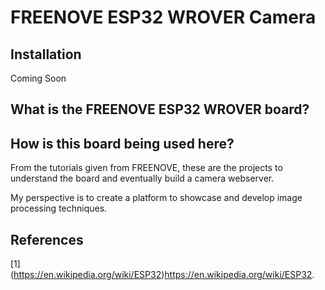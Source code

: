 # FREENOVE ESP32 WROVER Camera

## Installation

Coming Soon

## What is the FREENOVE ESP32 WROVER board?

## How is this board being used here?

From the tutorials given from FREENOVE, these are the projects to understand the board and eventually build a camera webserver.

My perspective is to create a platform to showcase and develop image processing techniques. 

## References
<a id="1">[1]</a> 
(https://en.wikipedia.org/wiki/ESP32)https://en.wikipedia.org/wiki/ESP32.
